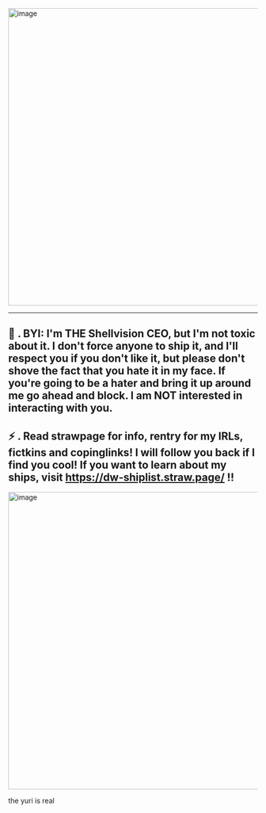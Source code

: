 <img width="900" height="600" alt="image" src="https://github.com/user-attachments/assets/c79f0493-aa6f-430e-9821-3047f2aaf38f" />

--------------------
🐚 . BYI: I'm THE Shellvision CEO, but I'm not toxic about it. I don't force anyone to ship it, and I'll respect you if you don't like it, but please don't shove the fact that you hate it in my face. If you're going to be a hater and bring it up around me go ahead and block. I am NOT interested in interacting with you.
--------------------
⚡ . Read strawpage for info, rentry for my IRLs, fictkins and copinglinks! I will follow you back if I find you cool! If you want to learn about my ships, visit https://dw-shiplist.straw.page/ !!
--------------------

<img width="900" height="600" alt="image" src="https://github.com/user-attachments/assets/9186f80d-228a-46c9-a01a-f3b6010234a3" />

the yuri is real

